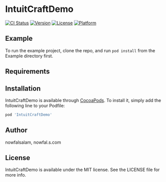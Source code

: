 # IntuitCraftDemo

[![CI Status](https://img.shields.io/travis/nowfalsalam/IntuitCraftDemo.svg?style=flat)](https://travis-ci.org/nowfalsalam/IntuitCraftDemo)
[![Version](https://img.shields.io/cocoapods/v/IntuitCraftDemo.svg?style=flat)](https://cocoapods.org/pods/IntuitCraftDemo)
[![License](https://img.shields.io/cocoapods/l/IntuitCraftDemo.svg?style=flat)](https://cocoapods.org/pods/IntuitCraftDemo)
[![Platform](https://img.shields.io/cocoapods/p/IntuitCraftDemo.svg?style=flat)](https://cocoapods.org/pods/IntuitCraftDemo)

## Example

To run the example project, clone the repo, and run `pod install` from the Example directory first.

## Requirements

## Installation

IntuitCraftDemo is available through [CocoaPods](https://cocoapods.org). To install
it, simply add the following line to your Podfile:

```ruby
pod 'IntuitCraftDemo'
```

## Author

nowfalsalam, nowfal.s.com

## License

IntuitCraftDemo is available under the MIT license. See the LICENSE file for more info.
